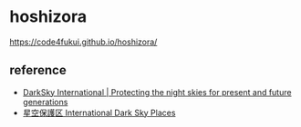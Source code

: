 # hoshizora
 
https://code4fukui.github.io/hoshizora/

## reference

- [DarkSky International | Protecting the night skies for present and future generations](https://darksky.org/)
- [星空保護区 International Dark Sky Places](https://hoshizorahogoku.org/)
